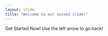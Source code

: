 ```yaml
---
layout: slide
title: "Welcome to our second slide!"
---
```

Get Started Now!
Use the left arrow to go back!